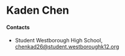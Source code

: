 # Kaden Chen

#### Contacts
- Student Westborough High School, chenkad26@student.westboroughk12.org
